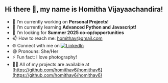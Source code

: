 ## Hi there 👋, my name is Homitha Vijayaachandira! 

- 🔭 I’m currently working on **Personal Projects!**
- 🌱 I’m currently learning **Advanced Python and Javascript!**
- 🤝 I’m looking for **Summer 2025 co-op/opportunities**
- 📫 How to reach me: [homithav@gmail.com](mailto:homithav@gmail.com)
- 🌐 Connect with me on [![LinkedIn](https://img.shields.io/badge/-LinkedIn-blue?style=flat&logo=linkedin&logoColor=white)](https://www.linkedin.com/in/homithav/)
- 😄 Pronouns: She/Her
- ⚡ Fun fact: I love photography!
- 👨‍💻 All of my projects are available at [https://github.com/homithav6/homithav6](https://github.com/homithav6/homithav6)



